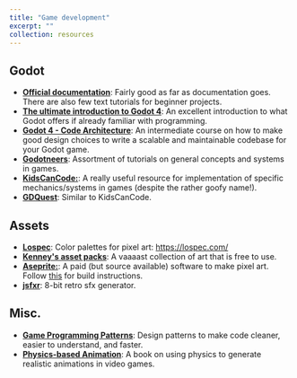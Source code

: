 ```yaml
---
title: "Game development"
excerpt: ""
collection: resources
---
```


## Godot
- [**Official documentation**](https://docs.godotengine.org/en/stable/index.html): Fairly good as far as documentation goes. There are also few text tutorials for beginner projects.
- [**The ultimate introduction to Godot 4**](https://www.youtube.com/watch?v=nAh_Kx5Zh5Q): An excellent introduction to what Godot offers if already familiar with programming.
- [**Godot 4 - Code Architecture**](https://www.youtube.com/watch?v=k0vZbIclXjE): An intermediate course on how to make good design choices to write a scalable and maintainable codebase for your Godot game.
- [**Godotneers**](https://www.youtube.com/watch?v=k0vZbIclXjE): Assortment of tutorials on general concepts and systems in games.
- [**KidsCanCode:**](https://www.youtube.com/channel/UCNaPQ5uLX5iIEHUCLmfAgKg): A really useful resource for implementation of specific mechanics/systems in games (despite the rather goofy name!).
- [**GDQuest**](https://www.youtube.com/c/gdquest): Similar to KidsCanCode.
  
## Assets
- [**Lospec**](https://lospec.com/): Color palettes for pixel art: https://lospec.com/
- [**Kenney's asset packs**](https://kenney.nl/): A vaaaast collection of art that is free to use. 
- [**Aseprite:**](https://www.aseprite.org/): A paid (but source available) software to make pixel art. Follow [this](https://www.reddit.com/r/PixelArt/comments/on9pw6/guide_how_to_build_aseprite_from_source_aseprite/) for build instructions.
- [**jsfxr**](https://sfxr.me/): 8-bit retro sfx generator.
  
## Misc.
- [**Game Programming Patterns**](https://gameprogrammingpatterns.com/): Design patterns to make code cleaner, easier to understand, and faster.
- [**Physics-based Animation**](https://iphys.wordpress.com/wp-content/uploads/2020/01/erleben.ea05.pdf): A book on using physics to generate realistic animations in video games.
